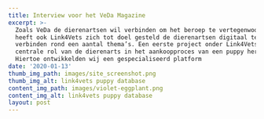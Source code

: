 ```yaml
---
title: Interview voor het VeDa Magazine
excerpt: >-
  Zoals VeDa de dierenartsen wil verbinden om het beroep te vertegenwoordigen
  heeft ook Link4Vets zich tot doel gesteld de dierenartsen digitaal te
  verbinden rond een aantal thema’s. Een eerste project onder Link4Vets wil de
  centrale rol van de dierenarts in het aankoopproces van een puppy herstellen.
  Hiertoe ontwikkelden wij een gespecialiseerd platform 
date: '2020-01-13'
thumb_img_path: images/site_screenshot.png
thumb_img_alt: link4vets puppy database
content_img_path: images/violet-eggplant.png
content_img_alt: link4vets puppy database
layout: post
---
```

[](https://en.wikipedia.org/wiki/Hiking)
